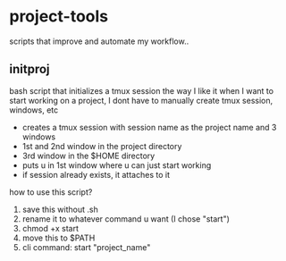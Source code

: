 # project-tools

scripts that improve and automate my workflow..

## initproj
bash script that initializes a tmux session the way I like it when I want to start working on a project, I dont have to manually create tmux session, windows, etc

- creates a tmux session with session name as the project name and 3 windows
- 1st and 2nd window in the project directory
- 3rd window in the $HOME directory
- puts u in 1st window where u can just start working
- if session already exists, it attaches to it

how to use this script?

1. save this without .sh
2. rename it to whatever command u want (I chose "start")
2. chmod +x start
3. move this to $PATH
4. cli command: start "project\_name"

